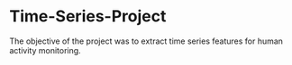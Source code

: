 # Time-Series-Project
The objective of the project was to extract time series features for human activity monitoring.
